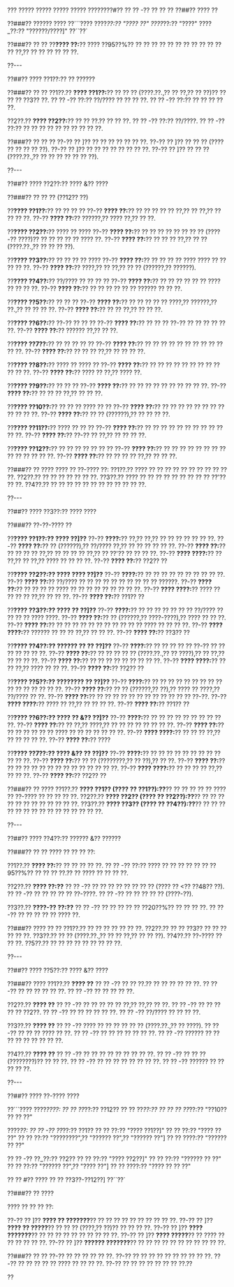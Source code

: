??? ????? ????? ????? ????? ????????#?? ?? ?? -?? ?? ?? ??
??##?? ???? ??

??###?? ?????? ????
??```????
????_??:?? "???? ??"
????_??:?? "????"
????_??:?? "??????/????]"
??``??`

??###?? ?? ??
??**???? ??:**?? ???? ??95??%?? ?? ?? ?? ?? ?? ?? ?? ?? ?? ?? ?? ?? ??,?? ?? ?? ?? ?? ?? ??.

??---

??##?? ???? ??1??:?? ?? ??????

??###?? ?? ??
??1??.?? **???? ??1??:**?? ?? ?? ?? (????.??.,?? ?? ??,?? ?? ??)?? ?? ?? ?? ??3?? ??.
??  ?? -?? ??:?? ??/???? ?? ?? ?? ??.
??  ?? -?? ??:?? ?? ?? ?? ?? ??.

??2??.?? **???? ??2??:**?? ?? ?? ??.?? ?? ?? ??.
??  ?? -?? ??:?? ??/????.
??  ?? -?? ??:?? ?? ?? ?? ?? ?? ?? ?? ?? ?? ??.

??###?? ?? ?? ??
??-?? ?? ]?? ?? ?? ?? ?? ?? ?? ??.
??-?? ?? ]?? ?? ?? ?? (???? ?? ?? ?? ?? ??).
??-?? ?? ]?? ?? ?? ?? ?? ?? ?? ?? ??.
??-?? ?? ]?? ?? ?? ?? (????.??.,?? ?? ?? ?? ?? ?? ?? ??).

??---

??##?? ???? ??2??:?? ???? &?? ????

??###?? ?? ?? ?? (??12?? ??)

??**???? ??1??:**?? ?? ?? ?? ??
??-?? **???? ??:**?? ?? ?? ?? ?? ?? ??,?? ?? ??,?? ?? ?? ?? ??.
??-?? **???? ??:**?? ??????,?? ???? ??,?? ?? ??.

??**???? ??2??:**?? ???? ?? ????
??-?? **???? ??:**?? ?? ?? ?? ?? ?? ?? ?? ?? (????-?? ????)?? ?? ?? ?? ?? ?? ???? ??.
??-?? **???? ??:**?? ?? ?? ?? ??,?? ?? ?? (????.??.,?? ?? ?? ?? ??).

??**???? ??3??:**?? ?? ?? ?? ?? ????
??-?? **???? ??:**?? ?? ?? ?? ?? ???? ???? ?? ?? ?? ?? ??.
??-?? **???? ??:**?? ????,?? ?? ??,?? ?? ?? (??????,?? ??????).

??**???? ??4??:**?? ??/???? ?? ?? ?? ??
??-?? **???? ??:**?? ?? ?? ?? ?? ?? ?? ???? ?? ?? ?? ??.
??-?? **???? ??:**?? ?? ?? ?? ?? ?? ?? ?????? ?? ?? ??.

??**???? ??5??:**?? ?? ?? ??
??-?? **???? ??:**?? ?? ?? ?? ?? ?? ????,?? ??????,?? ??.,?? ?? ?? ?? ??.
??-?? **???? ??:**?? ?? ?? ??,?? ?? ?? ??.

??**???? ??6??:**?? ??-?? ?? ?? ??
??-?? **???? ??:**?? ?? ?? ?? ??-?? ?? ?? ?? ?? ?? ??.
??-?? **???? ??:**?? ?????? ??,?? ?? ??.

??**???? ??7??:**?? ?? ?? ?? ?? ??
??-?? **???? ??:**?? ?? ?? ?? ?? ?? ?? ?? ?? ?? ?? ?? ??.
??-?? **???? ??:**?? ?? ?? ?? ??,?? ?? ?? ?? ??.

??**???? ??8??:**?? ???? ?? ???? ??
??-?? **???? ??:**?? ?? ?? ?? ?? ?? ?? ?? ?? ?? ?? ?? ??.
??-?? **???? ??:**?? ???? ?? ??,?? ???? ??.

??**???? ??9??:**?? ?? ?? ??
??-?? **???? ??:**?? ?? ?? ?? ?? ?? ?? ?? ?? ?? ??.
??-?? **???? ??:**?? ?? ?? ?? ??,?? ?? ?? ??.

??**???? ??10??:**?? ?? ?? ?? ???? ?? ??
??-?? **???? ??:**?? ?? ?? ?? ?? ?? ?? ?? ?? ?? ?? ?? ??.
??-?? **???? ??:**?? ?? ?? (??????),?? ?? ?? ?? ??.

??**???? ??11??:**?? ???? ?? ?? ??
??-?? **???? ??:**?? ?? ?? ?? ?? ?? ?? ?? ?? ?? ?? ?? ??.
??-?? **???? ??:**?? ??-?? ?? ??,?? ?? ?? ?? ??.

??**???? ??12??:**?? ?? ?? ?? ?? ?? ?? ??
??-?? **???? ??:**?? ?? ?? ?? ?? ?? ?? ?? ?? ?? ?? ?? ?? ?? ??.
??-?? **???? ??:**?? ?? ?? ?? ?? ??,?? ?? ?? ??.

??###?? ?? ????
???? ?? ??-???? ??:
??1??.?? ???? ?? ?? ?? ?? ?? ?? ?? ?? ?? ?? ??.
??2??.?? ?? ?? ?? ?? ?? ?? ??.
??3??.?? ???? ?? ?? ?? ?? ?? ?? ?? ?? ?? ??'?? ?? ??.
??4??.?? ?? ?? ?? ?? ?? ?? ?? ?? ?? ?? ?? ??.

??---

??##?? ???? ??3??:?? ???? ????

??###?? ??-??-???? ??

??**???? ??1??:?? ???? ??]??**
??-?? **????:**?? ??,?? ??,?? ?? ?? ?? ?? ?? ?? ??.
??-?? **???? ??:**?? ?? (??????),?? ??/???? ??,?? ?? ?? ?? ?? ?? ??.
??-?? **???? ??:**?? ?? ?? ?? ?? ??,?? ?? ?? ?? ?? ??,?? ?? ??'?? ?? ?? ?? ??.
??-?? **???? ????:**?? ?? ??,?? ?? ??,?? ???? ?? ?? ?? ??.
??-?? **???? ??:**?? ??2?? ??

??**???? ??2??:?? ???? ???? ??]??**
??-?? **????:**?? ?? ?? ?? ?? ?? ?? ?? ?? ?? ??.
??-?? **???? ??:**?? ??/???? ?? ?? ?? ?? ?? ?? ?? ?? ?? ?? ??????.
??-?? **???? ??:**?? ?? ?? ?? ?? ???? ?? ?? ?? ?? ?? ?? ?? ?? ??.
??-?? **???? ????:**?? ???? ?? ?? ?? ?? ??,?? ?? ?? ??.
??-?? **???? ??:**?? ??1?? ??

??**???? ??3??:?? ???? ?? ??]??**
??-?? **????:**?? ?? ?? ?? ?? ?? ?? ?? ??/???? ?? ?? ?? ?? ???? ????.
??-?? **???? ??:**?? ?? (??????,?? ????-????),?? ???? ?? ?? ??.
??-?? **???? ??:**?? ?? ?? ?? ?? ?? ?? ?? ?? ?? ?? ?? ???? ?? ?? ?? ??.
??-?? **???? ????:**?? ?????? ?? ?? ?? ??,?? ?? ?? ??.
??-?? **???? ??:**?? ??3?? ??

??**???? ??4??:?? ?????? ?? ?? ??]??**
??-?? **????:**?? ?? ?? ?? ?? ?? ??-?? ?? ?? ?? ?? ?? ?? ??.
??-?? **???? ??:**?? ?? ?? ?? ?? ?? (????.??.,?? ?? ????),?? ?? ??,?? ?? ?? ?? ??.
??-?? **???? ??:**?? ?? ?? ?? ?? ?? ?? ?? ?? ??.
??-?? **???? ????:**?? ?? ?? ??,?? ???? ?? ?? ??.
??-?? **???? ??:**?? ??2?? ??

??**???? ??5??:?? ???????? ?? ??]??**
??-?? **????:**?? ?? ?? ?? ?? ?? ?? ?? ?? ?? ?? ?? ?? ?? ?? ?? ??.
??-?? **???? ??:**?? ?? ?? (??????,?? ??),?? ???? ?? ????,?? ??/???? ?? ??.
??-?? **???? ??:**?? ?? ?? ?? ?? ?? ?? ?? ?? ?? ?? ?? ?? ??-??.
??-?? **???? ????:**?? ???? ?? ??,?? ?? ?? ?? ??.
??-?? **???? ??:**?? ??1?? ??

??**???? ??6??:?? ???? ?? &?? ??]??**
??-?? **????:**?? ?? ?? ?? ?? ?? ?? ?? ?? ?? ??.
??-?? **???? ??:**?? ?? ??,?? ????,?? ?? ?? ?? ?? ?? ?? ?? ??.
??-?? **???? ??:**?? ?? ?? ?? ?? ?? ?? ???? ?? ?? ?? ?? ?? ?? ??.
??-?? **???? ????:**?? ?? ?? ?? ??,?? ?? ?? ?? ?? ??.
??-?? **???? ??:**?? ????

??**???? ??7??:?? ???? &?? ?? ??]??**
??-?? **????:**?? ?? ?? ?? ?? ?? ?? ?? ?? ?? ?? ?? ??.
??-?? **???? ??:**?? ?? ?? (????????,?? ?? ??),?? ?? ??.
??-?? **???? ??:**?? ?? ?? ?? ?? ?? ?? ?? ?? ?? ?? ?? ?? ?? ??.
??-?? **???? ????:**?? ?? ?? ?? ?? ??,?? ?? ?? ??.
??-?? **???? ??:**?? ??2?? ??

??###?? ?? ????
??1??.?? **???? ??1?? (???? ?? ??1??):??**?? ?? ?? ?? ?? ?? ???? ?? ??-???? ?? ?? ?? ?? ??.
??2??.?? **???? ??2?? (???? ?? ??2??):??**?? ?? ?? ?? ?? ?? ?? ?? ?? ?? ?? ?? ??.
??3??.?? **???? ??3?? (???? ?? ??4??):??**?? ?? ?? ?? ?? ?? ?? ?? ?? ?? ?? ?? ?? ?? ?? ??.

??---

??##?? ???? ??4??:?? ?????? &?? ??????

??###?? ?? ??
???? ?? ?? ?? ??:

??1??.?? **???? ??:**?? ?? ?? ?? ?? ??.
??  ?? -?? ??:?? ???? ?? ?? ?? ?? ?? ?? ??95??%?? ?? ?? ?? ??.?? ?? ???? ?? ?? ?? ??.

??2??.?? **???? ??:??**
??  ?? -?? ?? ?? ?? ?? ?? ?? ?? ?? (???? ?? <?? ??48?? ??).
??  ?? -?? ?? ?? ?? ?? ?? ??-????.
??  ?? -?? ?? ?? ?? ?? ?? (????-??).

??3??.?? **????-?? ??:??**
??  ?? -?? ?? ?? ?? ?? ?? ??20??%?? ?? ?? ?? ??.
??  ?? -?? ?? ?? ?? ?? ?? ???? ??.

??###?? ???? ?? ??
??1??.?? ?? ?? ?? ?? ?? ?? ??.
??2??.?? ?? ?? ??3?? ?? ?? ?? ?? ?? ??.
??3??.?? ?? ?? (????.??.,?? ?? ?? ??,?? ?? ?? ??).
??4??.?? ??-???? ?? ?? ??.
??5??.?? ?? ?? ?? ?? ?? ?? ?? ?? ??.

??---

??##?? ???? ??5??:?? ???? &?? ????

??###?? ????
??1??.?? **???? ??**
??  ?? -?? ?? ?? ??.?? ?? ?? ?? ?? ?? ??.
??  ?? -?? ?? ?? ?? ?? ?? ??.
??  ?? -?? ?? ?? ?? ?? ??.

??2??.?? **???? ??**
??  ?? -?? ?? ?? ?? ?? ?? ??,?? ??,?? ?? ??.
??  ?? -?? ?? ?? ?? ?? ?? ??2??.
??  ?? -?? ?? ?? ?? ?? ?? ??.
??  ?? -?? ??/???? ?? ?? ?? ??.

??3??.?? **???? ??**
??  ?? -?? ???? ?? ?? ?? ?? ?? ?? (????.??.,?? ?? ????).
??  ?? -?? ?? ?? ?? ???? ?? ??.
??  ?? -?? ?? ?? ?? ?? ?? ?? ??.
??  ?? -?? ?????? ?? ?? ?? ?? ?? ?? ?? ?? ??.

??4??.?? **???? ??**
??  ?? -?? ?? ?? ?? ?? ?? ?? ?? ?? ??.
??  ?? -?? ?? ?? ?? (????????)?? ?? ?? ??.
??  ?? -?? ?? ?? ?? ?? ?? ?? ?? ??.
??  ?? -?? ?????? ?? ?? ?? ?? ??.

??---

??##?? ???? ??-???? ????

??```????
????_????:
?? ?? ??_??:?? ??12??
?? ?? ??_??:?? ??
?? ?? ??_??:?? "??10?? ?? ?? ??"

????_??:
?? ?? -?? ??_??:?? ??1??
??   ?? ??:?? "???? ??1??]"
??   ?? ??:?? "???? ?? ??"
??   ?? ??:?? "????????",?? "?????? ??",?? "?????? ??"]
??   ?? ????:?? "?????? ?? ??"

?? ?? -?? ??_??:?? ??2??
??   ?? ??:?? "???? ??2??]"
??   ?? ??:?? "?????? ?? ??"
??   ?? ??:?? "?????? ??",?? "???? ??"]
??   ?? ????:?? "???? ?? ?? ??"

?? ?? #?? ???? ?? ?? ??3??-??12??]
??``??`

??###?? ?? ????

???? ?? ?? ?? ??:

??-?? ?? ]?? **???? ?? ???????**?? ?? ?? ?? ?? ?? ?? ?? ?? ?? ??.
??-?? ?? ]?? **???? ?? ?????**?? ?? ?? ?? (????,?? ??)?? ?? ?? ?? ??.
??-?? ?? ]?? **???? ???????**?? ?? ?? ?? ?? ?? ?? ?? ?? ?? ??.
??-?? ?? ]?? **???? ?????**?? ?? ???? ?? ?? ?? ?? ?? ??.
??-?? ?? ]?? **?????? ???????**?? ?? ?? ?? ?? ?? ?? ?? ?? ?? ?? ??.

??###?? ?? ??
??-?? ?? ?? ?? ?? ?? ??.
??-?? ?? ?? ?? ?? ?? ?? ?? ?? ?? ??.
??-?? ?? ?? ?? ?? ?? ???? ?? ?? ?? ??.
??-?? ?? ?? ?? ?? ?? ?? ?? ??.??

??
